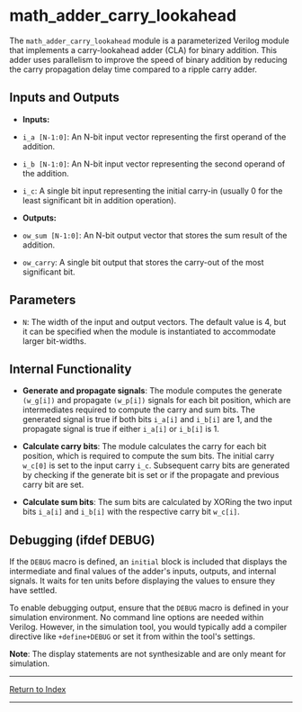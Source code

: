 # math_adder_carry_lookahead

The `math_adder_carry_lookahead` module is a parameterized Verilog module that implements a carry-lookahead adder (CLA) for binary addition. This adder uses parallelism to improve the speed of binary addition by reducing the carry propagation delay time compared to a ripple carry adder.

## Inputs and Outputs

- **Inputs:**

- `i_a [N-1:0]`: An N-bit input vector representing the first operand of the addition.

- `i_b [N-1:0]`: An N-bit input vector representing the second operand of the addition.

- `i_c`: A single bit input representing the initial carry-in (usually 0 for the least significant bit in addition operation).

- **Outputs:**

- `ow_sum [N-1:0]`: An N-bit output vector that stores the sum result of the addition.

- `ow_carry`: A single bit output that stores the carry-out of the most significant bit.

## Parameters

- `N`: The width of the input and output vectors. The default value is 4, but it can be specified when the module is instantiated to accommodate larger bit-widths.

## Internal Functionality

- **Generate and propagate signals**: The module computes the generate `(w_g[i])` and propagate `(w_p[i])` signals for each bit position, which are intermediates required to compute the carry and sum bits. The generated signal is true if both bits `i_a[i]` and `i_b[i]` are 1, and the propagate signal is true if either `i_a[i]` or `i_b[i]` is 1.

- **Calculate carry bits**: The module calculates the carry for each bit position, which is required to compute the sum bits. The initial carry `w_c[0]` is set to the input carry `i_c`. Subsequent carry bits are generated by checking if the generate bit is set or if the propagate and previous carry bit are set.

- **Calculate sum bits**: The sum bits are calculated by XORing the two input bits `i_a[i]` and `i_b[i]` with the respective carry bit `w_c[i]`.

## Debugging (ifdef DEBUG)

If the `DEBUG` macro is defined, an `initial` block is included that displays the intermediate and final values of the adder's inputs, outputs, and internal signals. It waits for ten units before displaying the values to ensure they have settled.

To enable debugging output, ensure that the `DEBUG` macro is defined in your simulation environment. No command line options are needed within Verilog. However, in the simulation tool, you would typically add a compiler directive like `+define+DEBUG` or set it from within the tool's settings.

**Note**: The display statements are not synthesizable and are only meant for simulation.

---

[Return to Index](index.md)

---
